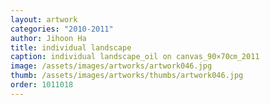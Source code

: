 ```yaml
---
layout: artwork
categories: "2010-2011"
author: Jihoon Ha
title: individual landscape
caption: individual landscape_oil on canvas_90×70㎝_2011
image: /assets/images/artworks/artwork046.jpg
thumb: /assets/images/artworks/thumbs/artwork046.jpg
order: 1011018
---
```

